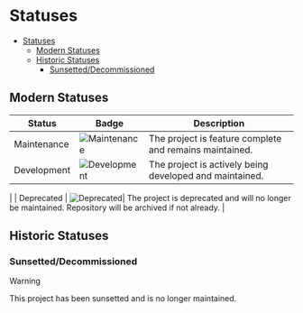 # Statuses

- [Statuses](#statuses)
  - [Modern Statuses](#modern-statuses)
  - [Historic Statuses](#historic-statuses)
    - [Sunsetted/Decommissioned](#sunsetteddecommissioned)

## Modern Statuses

| Status | Badge | Description |
|--------|-------|-------------|
| Maintenance | ![Maintenance](https://img.shields.io/badge/Maintenance-8A2BE2?style=for-the-badge&color=19e650)| The project is feature complete and remains maintained. |
| Development | ![Development](https://img.shields.io/badge/Development-8A2BE2?style=for-the-badge&color=f5c907)| The project is actively being developed and maintained. |
|
| Deprecated | ![Deprecated](https://img.shields.io/badge/Deprecated-8A2BE2?style=for-the-badge&color=ff0000)| The project is deprecated and will no longer be maintained. Repository will be archived if not already. |

## Historic Statuses

### Sunsetted/Decommissioned

> [!WARNING]
> This project has been sunsetted and is no longer maintained.
